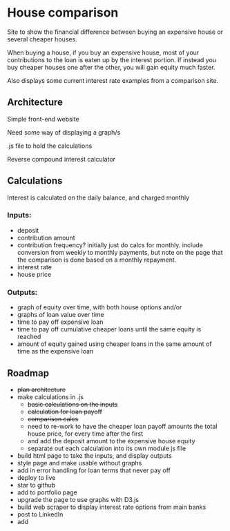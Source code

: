 # House comparison
Site to show the financial difference between buying an expensive house or several cheaper houses.

When buying a house, if you buy an expensive house, most of your contributions to the loan is eaten up by the interest portion. If instead you buy cheaper houses one after the other, you will gain equity much faster.

Also displays some current interest rate examples from a comparison site. 

## Architecture
Simple front-end website

Need some way of displaying a graph/s

.js file to hold the calculations

Reverse compound interest calculator


## Calculations
Interest is calculated on the daily balance, and charged monthly
### Inputs: 
- deposit
- contribution amount
- contribution frequency? initially just do calcs for monthly. include conversion from weekly to monthly payments, but note on the page that the comparison is done based on a monthly repayment.
- interest rate 
- house price 

### Outputs: 
- graph of equity over time, with both house options
and/or
- graphs of loan value over time
- time to pay off expensive loan
- time to pay off cumulative cheaper loans until the same equity is reached
- amount of equity gained using cheaper loans in the same amount of time as the expensive loan

## Roadmap
- ~~plan architecture~~
- make calculations in .js
    - ~~basic calculations on the inputs~~
    - ~~calculation for loan payoff~~
    - ~~comparison calcs~~
    - need to re-work to have the cheaper loan payoff amounts the total house price, for every time after the first
    - and add the deposit amount to the expensive house equity
    - separate out each calculation into its own module js file
- build html page to take the inputs, and display outputs
- style page and make usable without graphs
- add in error handling for loan terms that never pay off
- deploy to live
- star to github
- add to portfolio page
- upgrade the page to use graphs with D3.js
- build web scraper to display interest rate options from main banks
- post to LinkedIn
- add 




